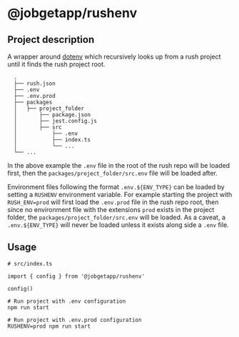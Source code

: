 # @jobgetapp/rushenv

## Project description

A wrapper around [dotenv](https://github.com/motdotla/dotenv) which recursively looks up from a rush project until it finds the rush project root.

```
  .
  ├── rush.json
  ├── .env
  ├── .env.prod
  ├── packages
  │   ├── project_folder
  │       ├── package.json
  │       ├── jest.config.js
  │       ├── src
  │           ├── .env
  │           ├── index.ts
  │           └── ...
  └── ...
```

In the above example the `.env` file in the root of the rush repo will be loaded first, then the `packages/project_folder/src.env` file will be loaded after.

Environment files following the format `.env.${ENV_TYPE}` can be loaded by setting a `RUSHENV` environment variable. For example starting the project with `RUSH_ENV=prod` will first load the `.env.prod` file in the rush repo root, then since no environment file with the extensions `prod` exists in the project folder, the `packages/project_folder/src.env` will be loaded. As a caveat, a `.env.${ENV_TYPE}` will never be loaded unless it exists along side a `.env` file.

## Usage

```
# src/index.ts

import { config } from '@jobgetapp/rushenv'

config()
```

```
# Run project with .env configuration
npm run start

# Run project with .env.prod configuration
RUSHENV=prod npm run start
```
